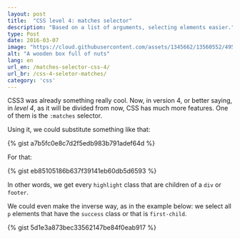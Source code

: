 ```yaml
---
layout: post
title:  "CSS level 4: matches selector"
description: "Based on a list of arguments, selecting elements easier."
type: Post
date: 2016-03-07
image: "https://cloud.githubusercontent.com/assets/1345662/13560552/4958f4e4-e3ff-11e5-8de4-20372d14ab0b.jpg"
alt: "A wooden box full of nuts"
lang: en
url_en: /matches-selector-css-4/
url_br: /css-4-seletor-matches/
category: 'css'
---
```


CSS3 was already something really cool. Now, in version 4, or better saying, in *level 4*, as it will be divided from now, CSS has much more features. One of them is the `:matches` selector.

Using it, we could substitute something like that:

{% gist a7b5fc0e8c7d2f5edb983b791adef64d %}

For that:

{% gist eb85105186b637f39141eb60db5d6593 %}

In other words, we get every `highlight` class that are children of a `div` or `footer`.

We could even make the inverse way, as in the example below: we select all `p` elements that have the `success` class or that is `first-child`.

{% gist 5d1e3a873bec33562147be84f0eab917 %}